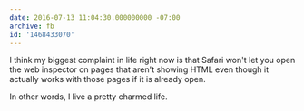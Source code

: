 ```yaml
---
date: 2016-07-13 11:04:30.000000000 -07:00
archive: fb
id: '1468433070'
---
```


I think my biggest complaint in life right now is that Safari won't let you open the web inspector on pages that aren't showing HTML even though it actually works with those pages if it is already open.

In other words, I live a pretty charmed life.
